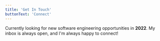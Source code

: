 ```yaml
---
title: 'Get In Touch'
buttonText: 'Connect'
---
```


Currently looking for new software engineering opportunities in **2022**. My inbox is always open, and I'm always happy to connect!
